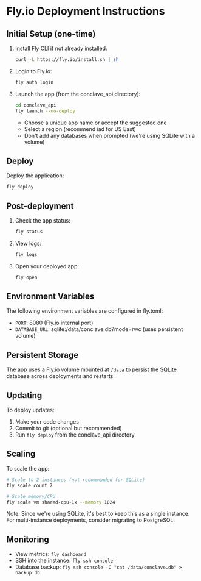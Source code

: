 # Fly.io Deployment Instructions

## Initial Setup (one-time)

1. Install Fly CLI if not already installed:
   ```bash
   curl -L https://fly.io/install.sh | sh
   ```

2. Login to Fly.io:
   ```bash
   fly auth login
   ```

3. Launch the app (from the conclave_api directory):
   ```bash
   cd conclave_api
   fly launch --no-deploy
   ```
   - Choose a unique app name or accept the suggested one
   - Select a region (recommend iad for US East)
   - Don't add any databases when prompted (we're using SQLite with a volume)

## Deploy

Deploy the application:
```bash
fly deploy
```

## Post-deployment

1. Check the app status:
   ```bash
   fly status
   ```

2. View logs:
   ```bash
   fly logs
   ```

3. Open your deployed app:
   ```bash
   fly open
   ```

## Environment Variables

The following environment variables are configured in fly.toml:
- `PORT`: 8080 (Fly.io internal port)
- `DATABASE_URL`: sqlite:/data/conclave.db?mode=rwc (uses persistent volume)

## Persistent Storage

The app uses a Fly.io volume mounted at `/data` to persist the SQLite database across deployments and restarts.

## Updating

To deploy updates:
1. Make your code changes
2. Commit to git (optional but recommended)
3. Run `fly deploy` from the conclave_api directory

## Scaling

To scale the app:
```bash
# Scale to 2 instances (not recommended for SQLite)
fly scale count 2

# Scale memory/CPU
fly scale vm shared-cpu-1x --memory 1024
```

Note: Since we're using SQLite, it's best to keep this as a single instance. For multi-instance deployments, consider migrating to PostgreSQL.

## Monitoring

- View metrics: `fly dashboard`
- SSH into the instance: `fly ssh console`
- Database backup: `fly ssh console -C "cat /data/conclave.db" > backup.db`